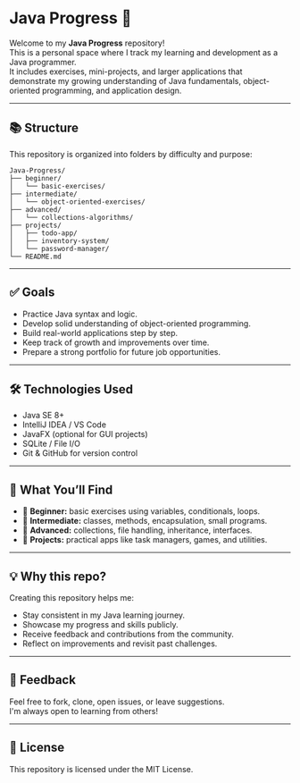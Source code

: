 # Java Progress 🚀

Welcome to my **Java Progress** repository!  
This is a personal space where I track my learning and development as a Java programmer.  
It includes exercises, mini-projects, and larger applications that demonstrate my growing understanding of Java fundamentals, object-oriented programming, and application design.

---

## 📚 Structure

This repository is organized into folders by difficulty and purpose:

```
Java-Progress/
├── beginner/
│   └── basic-exercises/
├── intermediate/
│   └── object-oriented-exercises/
├── advanced/
│   └── collections-algorithms/
├── projects/
│   ├── todo-app/
│   ├── inventory-system/
│   └── password-manager/
└── README.md
```

---

## ✅ Goals

- Practice Java syntax and logic.
- Develop solid understanding of object-oriented programming.
- Build real-world applications step by step.
- Keep track of growth and improvements over time.
- Prepare a strong portfolio for future job opportunities.

---

## 🛠 Technologies Used

- Java SE 8+  
- IntelliJ IDEA / VS Code  
- JavaFX (optional for GUI projects)  
- SQLite / File I/O  
- Git & GitHub for version control

---

## 🧠 What You’ll Find

- 📗 **Beginner:** basic exercises using variables, conditionals, loops.
- 📘 **Intermediate:** classes, methods, encapsulation, small programs.
- 📙 **Advanced:** collections, file handling, inheritance, interfaces.
- 🧩 **Projects:** practical apps like task managers, games, and utilities.

---

## 💡 Why this repo?

Creating this repository helps me:

- Stay consistent in my Java learning journey.
- Showcase my progress and skills publicly.
- Receive feedback and contributions from the community.
- Reflect on improvements and revisit past challenges.

---

## 📩 Feedback

Feel free to fork, clone, open issues, or leave suggestions.  
I'm always open to learning from others!

---

## 📎 License

This repository is licensed under the MIT License.
